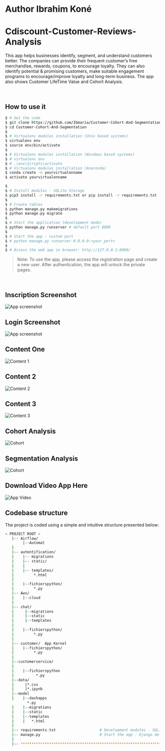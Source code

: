 # Author Ibrahim Koné 
# Cdiscount-Customer-Reviews-Analysis

This app helps businesses identify, segment, and understand customers better. The companies can provide their frequent customer’s free merchandise, rewards, coupons, to encourage loyalty. They can also identify potential & promising customers, make suitable engagement programs to encourage/improve loyalty and long-term business. The app also shows Customer LifeTime Value and Cohort Analysis.

<br />

## How to use it

```bash
$ # Get the code
$ git clone https://github.com/Ibmaria/Customer-Cohort-And-Segmentation.git
$ cd Customer-Cohort-And-Segmentation
$
$ # Virtualenv modules installation (Unix based systems)
$ virtualenv env
$ source env/bin/activate
$
$ # Virtualenv modules installation (Windows based systems)
$ # virtualenv env
$ # .\env\Scripts\activate
$ # Virtualenv modules installation (Anaconda)
$ conda create -n yourvirtualenname
$ activate yourvirtualenname

$
$ # Install modules - SQLite Storage
$ pip3 install -r requirements.txt or pip install -r requirements.txt
$
$ # Create tables
$ python manage.py makemigrations
$ python manage.py migrate
$
$ # Start the application (development mode)
$ python manage.py runserver # default port 8000
$
$ # Start the app - custom port
$ # python manage.py runserver 0.0.0.0:<your_port>
$
$ # Access the web app in browser: http://127.0.0.1:8000/
```

> Note: To use the app, please access the registration page and create a new user. After authentication, the app will unlock the private pages.

<br />

## Inscription Screenshot
![App screenshot](https://github.com/Ibmaria/Cdiscount-Customer-Feedback-Analysis/blob/master/screenshot/inscription.PNG)

## Login Screenshot
![App screenshot](https://github.com/Ibmaria/Customer-Cohort-And-Segmentation/blob/master/screenshot/login.png)
<br /> 

## Content One
![Content 1](https://github.com/Ibmaria/Customer-Cohort-And-Segmentation/blob/master/screenshot/app1.png)
<br />

## Content 2
![Content 2](https://github.com/Ibmaria/Customer-Cohort-And-Segmentation/blob/master/screenshot/app2.png)
<br />

## Content 3
![Content 3](https://github.com/Ibmaria/Customer-Cohort-And-Segmentation/blob/master/screenshot/app3.png)
<br />

## Cohort Analysis
![Cohort](https://github.com/Ibmaria/Customer-Cohort-And-Segmentation/blob/master/screenshot/cohort.png)
<br />

## Segmentation Analysis
![Cohort](https://github.com/Ibmaria/Customer-Cohort-And-Segmentation/blob/master/screenshot/segmentation.png)
<br />

## Download Video App Here
![App Video](https://github.com/Ibmaria/Customer-Cohort-And-Segmentation/blob/master/videoapp.gif)
<br />


## Codebase structure

The project is coded using a simple and intuitive structure presented below:

```bash
< PROJECT ROOT >
   |-- Airflow/
        |--Automat
   |      
   |-- autentification/                              
   |    |-- migrations                  
   |    |-- static/
   |    |
   |    |-- templates/                     
   |         *.html 
   |                       
   |    |--fichierspython/
   |         *.py
   |-- Aws/
   |    |--cloud                            
   |
   |-- chat/  
   |     |--migrations
   |     |--static
   |     |--templates
   |
   |    |--fichierspython/
   |         *.py                       
   |
   |-- customer/  App Kernel                              
   |    |--fichierspython/
   |         *.py                             
   |
   |--customerservice/
   |    
   |    |--fichierspython
   |          *.py
   |--data/
   |     |*.csv
   |     |*.ipynb
   |--model
   |    |--dashapps
          *.py
   |    |--migrations
   |    |--static
   |    |--templates
   |    |   *.html
   |
   |-- requirements.txt                    # Development modules - SQLite  storage                               
   |-- manage.py                           # Start the app - Django default start script
   |
   |-- ************************************************************************
```

<br />





